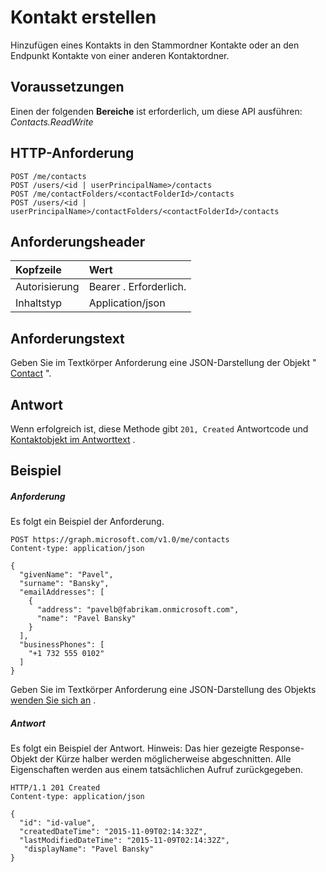 # <a name="create-contact"></a>Kontakt erstellen

Hinzufügen eines Kontakts in den Stammordner Kontakte oder an den Endpunkt Kontakte von einer anderen Kontaktordner.
## <a name="prerequisites"></a>Voraussetzungen
Einen der folgenden **Bereiche** ist erforderlich, um diese API ausführen: *Contacts.ReadWrite*
## <a name="http-request"></a>HTTP-Anforderung
<!-- { "blockType": "ignored" } -->
```http
POST /me/contacts
POST /users/<id | userPrincipalName>/contacts
POST /me/contactFolders/<contactFolderId>/contacts
POST /users/<id | userPrincipalName>/contactFolders/<contactFolderId>/contacts
```
## <a name="request-headers"></a>Anforderungsheader
| Kopfzeile       | Wert |
|:---------------|:--------|
| Autorisierung  | Bearer <token>. Erforderlich.  |
| Inhaltstyp  | Application/json  |

## <a name="request-body"></a>Anforderungstext
Geben Sie im Textkörper Anforderung eine JSON-Darstellung der Objekt " [Contact](../resources/contact.md) ".


## <a name="response"></a>Antwort
Wenn erfolgreich ist, diese Methode gibt `201, Created` Antwortcode und [Kontaktobjekt im Antworttext](../resources/contact.md) .

## <a name="example"></a>Beispiel
##### <a name="request"></a>Anforderung
Es folgt ein Beispiel der Anforderung.
<!-- {
  "blockType": "request",
  "name": "create_contact_from_user"
}-->
```http
POST https://graph.microsoft.com/v1.0/me/contacts
Content-type: application/json

{
  "givenName": "Pavel",
  "surname": "Bansky",
  "emailAddresses": [
    {
      "address": "pavelb@fabrikam.onmicrosoft.com",
      "name": "Pavel Bansky"
    }
  ],
  "businessPhones": [
    "+1 732 555 0102"
  ]
}
```
Geben Sie im Textkörper Anforderung eine JSON-Darstellung des Objekts [wenden Sie sich an](../resources/contact.md) .

##### <a name="response"></a>Antwort
Es folgt ein Beispiel der Antwort. Hinweis: Das hier gezeigte Response-Objekt der Kürze halber werden möglicherweise abgeschnitten. Alle Eigenschaften werden aus einem tatsächlichen Aufruf zurückgegeben.
<!-- {
  "blockType": "response",
  "truncated": true,
  "@odata.type": "microsoft.graph.contact"
} -->
```http
HTTP/1.1 201 Created
Content-type: application/json

{
  "id": "id-value",
  "createdDateTime": "2015-11-09T02:14:32Z",
  "lastModifiedDateTime": "2015-11-09T02:14:32Z",
   "displayName": "Pavel Bansky"
}
```

<!-- uuid: 8fcb5dbc-d5aa-4681-8e31-b001d5168d79
2015-10-25 14:57:30 UTC -->
<!-- {
  "type": "#page.annotation",
  "description": "Create Contact",
  "keywords": "",
  "section": "documentation",
  "tocPath": ""
}-->
